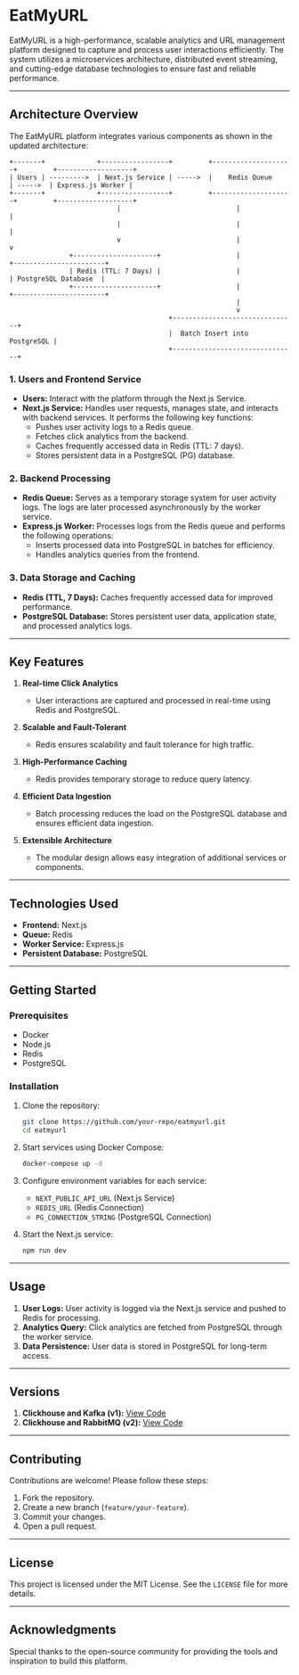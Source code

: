 # EatMyURL

EatMyURL is a high-performance, scalable analytics and URL management platform designed to capture and process user interactions efficiently. The system utilizes a microservices architecture, distributed event streaming, and cutting-edge database technologies to ensure fast and reliable performance.

---

## Architecture Overview

The EatMyURL platform integrates various components as shown in the updated architecture:

```
+-------+             +-----------------+         +--------------------+         +-------------------+
| Users | --------->  | Next.js Service | ----->  |    Redis Queue     | ----->  | Express.js Worker |
+-------+             +-----------------+         +--------------------+         +-------------------+
                           |                             |                             |
                           |                             |                             |
                           v                             |                             v
               +---------------------+                   |             +-----------------------+
               | Redis (TTL: 7 Days) |                   |             | PostgreSQL Database  |
               +---------------------+                   |             +-----------------------+
                                                         |
                                                         v
                                        +-------------------------------+
                                        |  Batch Insert into PostgreSQL |
                                        +-------------------------------+
```

### 1. **Users and Frontend Service**
- **Users:** Interact with the platform through the Next.js Service.
- **Next.js Service:** Handles user requests, manages state, and interacts with backend services. It performs the following key functions:
  - Pushes user activity logs to a Redis queue.
  - Fetches click analytics from the backend.
  - Caches frequently accessed data in Redis (TTL: 7 days).
  - Stores persistent data in a PostgreSQL (PG) database.

### 2. **Backend Processing**
- **Redis Queue:** Serves as a temporary storage system for user activity logs. The logs are later processed asynchronously by the worker service.
- **Express.js Worker:** Processes logs from the Redis queue and performs the following operations:
  - Inserts processed data into PostgreSQL in batches for efficiency.
  - Handles analytics queries from the frontend.

### 3. **Data Storage and Caching**
- **Redis (TTL, 7 Days):** Caches frequently accessed data for improved performance.
- **PostgreSQL Database:** Stores persistent user data, application state, and processed analytics logs.

---

## Key Features

1. **Real-time Click Analytics**
   - User interactions are captured and processed in real-time using Redis and PostgreSQL.

2. **Scalable and Fault-Tolerant**
   - Redis ensures scalability and fault tolerance for high traffic.

3. **High-Performance Caching**
   - Redis provides temporary storage to reduce query latency.

4. **Efficient Data Ingestion**
   - Batch processing reduces the load on the PostgreSQL database and ensures efficient data ingestion.

5. **Extensible Architecture**
   - The modular design allows easy integration of additional services or components.

---

## Technologies Used

- **Frontend:** Next.js
- **Queue:** Redis
- **Worker Service:** Express.js
- **Persistent Database:** PostgreSQL

---

## Getting Started

### Prerequisites
- Docker
- Node.js
- Redis
- PostgreSQL

### Installation

1. Clone the repository:
   ```bash
   git clone https://github.com/your-repo/eatmyurl.git
   cd eatmyurl
   ```

2. Start services using Docker Compose:
   ```bash
   docker-compose up -d
   ```

3. Configure environment variables for each service:
   - `NEXT_PUBLIC_API_URL` (Next.js Service)
   - `REDIS_URL` (Redis Connection)
   - `PG_CONNECTION_STRING` (PostgreSQL Connection)

4. Start the Next.js service:
   ```bash
   npm run dev
   ```

---

## Usage

1. **User Logs:** User activity is logged via the Next.js service and pushed to Redis for processing.
2. **Analytics Query:** Click analytics are fetched from PostgreSQL through the worker service.
3. **Data Persistence:** User data is stored in PostgreSQL for long-term access.

---

## Versions

1. **Clickhouse and Kafka (v1):** [View Code](https://github.com/vigneshshettyin/EatMyURL/tree/27502e4bacfd73c91c1c2c7b3f247b7823537bae)
2. **Clickhouse and RabbitMQ (v2):** [View Code](https://github.com/vigneshshettyin/EatMyURL/tree/8223e910ac319cbe93c64c34523c28f60e9e642b)

---

## Contributing

Contributions are welcome! Please follow these steps:

1. Fork the repository.
2. Create a new branch (`feature/your-feature`).
3. Commit your changes.
4. Open a pull request.

---

## License

This project is licensed under the MIT License. See the `LICENSE` file for more details.

---

## Acknowledgments

Special thanks to the open-source community for providing the tools and inspiration to build this platform.
